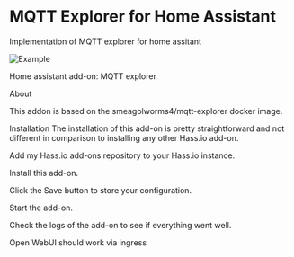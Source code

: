 # MQTT Explorer for Home Assistant


Implementation of MQTT explorer for home assitant

![Example](https://raw.githubusercontent.com/GollumDom/addon-repository/master/mqtt-explorer/example.png)




Home assistant add-on: MQTT explorer

About

This addon is based on the smeagolworms4/mqtt-explorer docker image.

Installation
The installation of this add-on is pretty straightforward and not different in comparison to installing any other Hass.io add-on.

Add my Hass.io add-ons repository to your Hass.io instance.

Install this add-on.

Click the Save button to store your configuration.

Start the add-on.

Check the logs of the add-on to see if everything went well.

Open WebUI should work via ingress

